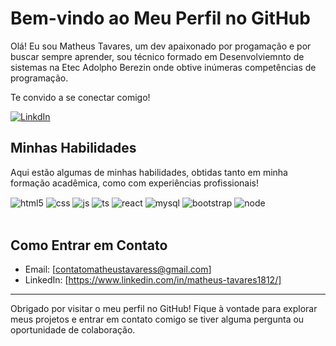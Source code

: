 # Bem-vindo ao Meu Perfil no GitHub

Olá! Eu sou Matheus Tavares, um dev apaixonado por progamação e por buscar sempre aprender, sou técnico formado em Desenvolviemnto de sistemas na Etec Adolpho Berezin onde obtive inúmeras competências de programação.

Te convido a se conectar comigo!

[![LinkdIn](https://img.shields.io/badge/LinkedIn-0077B5?style=for-the-badge&logo=linkedin&logoColor=white)](https://www.linkedin.com/in/matheus-tavares1812/)



## Minhas Habilidades

Aqui estão algumas de minhas habilidades, obtidas tanto em minha formação acadêmica, como com experiências profissionais!


<div style="display: inline_block">
  <img align="center" alt="html5" src="https://img.shields.io/badge/HTML5-E34F26?style=for-the-badge&logo=html5&logoColor=white" />
  <img align="center" alt="css" src="https://img.shields.io/badge/CSS3-1572B6?style=for-the-badge&logo=css3&logoColor=white" />
  <img align="center" alt="js" src="https://img.shields.io/badge/JavaScript-F7DF1E?style=for-the-badge&logo=javascript&logoColor=black" />
  <img align="center" alt="ts" src="https://img.shields.io/badge/PHP-777BB4?style=for-the-badge&logo=php&logoColor=white" />
  <img align="center" alt="react" src="https://img.shields.io/badge/React-20232A?style=for-the-badge&logo=react&logoColor=61DAFB" />
  <img align="center" alt="mysql" src="https://img.shields.io/badge/MySQL-00000F?style=for-the-badge&logo=mysql&logoColor=white" />
    <img align="center" alt="bootstrap" src="https://img.shields.io/badge/Bootstrap-563D7C?style=for-the-badge&logo=bootstrap&logoColor=white" />
     <img align="center" alt="node" src="https://img.shields.io/badge/Node.js-43853D?style=for-the-badge&logo=node.js&logoColor=white" />

</div><br/>



## Como Entrar em Contato

- Email: [contatomatheustavaress@gmail.com]
- LinkedIn: [https://www.linkedin.com/in/matheus-tavares1812/]

---


Obrigado por visitar o meu perfil no GitHub! Fique à vontade para explorar meus projetos e entrar em contato comigo se tiver alguma pergunta ou oportunidade de colaboração.
